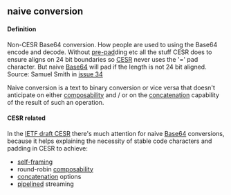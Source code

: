 ## naive conversion

<h4>Definition</h4><p>Non-CESR Base64 conversion. How people are used to using the Base64 encode and decode.  Without <a href="pre-pad">pre-pad</a>ding etc all the stuff CESR does to ensure aligns on 24 bit boundaries so <a href="CESR">CESR</a> never uses the &#39;=&#39; pad character. But naive <a href="base64">Base64</a> will pad if the length is not 24 bit aligned.<br>Source: Samuel Smith in <a href="https://github.com/WebOfTrust/ietf-cesr/issues/34">issue 34</a></p><p>Naive conversion is a text to binary conversion or vice versa that doesn&#39;t anticipate on either <a href="composability">composability</a> and / or on the <a href="concatenation">concatenation</a> capability of the result of such an operation.</p><h4>CESR related</h4><p>In the <a href="https://github.com/WebOfTrust/ietf-cesr/blob/main/draft-ssmith-cesr.md#conversions">IETF draft CESR</a> there&#39;s much attention for naive <a href="base64">Base64</a> conversions, because it helps explaining the necessity of stable code characters and padding in CESR to achieve:</p><ul><li><a href="self-framing">self-framing</a></li><li>round-robin <a href="composability">composability</a></li><li><a href="concatenation">concatenation</a> options</li><li><a href="pipelining">pipelined</a> streaming</li></ul>

